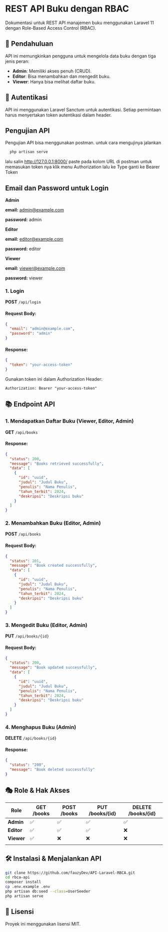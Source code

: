 # REST API Buku dengan RBAC

Dokumentasi untuk REST API manajemen buku menggunakan Laravel 11 dengan Role-Based Access Control (RBAC).

## 📌 Pendahuluan

API ini memungkinkan pengguna untuk mengelola data buku dengan tiga jenis peran:

- **Admin**: Memiliki akses penuh (CRUD).
- **Editor**: Bisa menambahkan dan mengedit buku.
- **Viewer**: Hanya bisa melihat daftar buku.

## 🔑 Autentikasi

API ini menggunakan Laravel Sanctum untuk autentikasi. Setiap permintaan harus menyertakan token autentikasi dalam header.

## Pengujian API
Pengujian API bisa menggunakan postman. 
untuk cara mengujinya jalankan

```sh 
  php artisan serve
```
lalu salin http://127.0.0.1:8000/
paste pada kolom URL di postman
untuk memasukan token nya klik menu Authorization lalu ke Type ganti ke Bearer Token

## Email dan Password untuk Login

**Admin**

**email:** admin@example.com

**password:** admin

**Editor**

**email:** editor@example.com

**password:** editor

**Viewer**

**email:** viewer@example.com

**password:** viewer

### 1. Login

**POST** `/api/login`

#### Request Body:
```json
{
  "email": "admin@example.com",
  "password": "admin"
}
```

#### Response:
```json
{
  "token": "your-access-token"
}
```

Gunakan token ini dalam Authorization Header:
```
Authorization: Bearer "your-access-token"
```

## 📚 Endpoint API

### 1. Mendapatkan Daftar Buku (Viewer, Editor, Admin)

**GET** `/api/books`

#### Response:
```json
{
  "status": 200,
  "message": "Books retrieved successfully",
  "data": [
    {
      "id": "uuid",
      "judul": "Judul Buku",
      "penulis": "Nama Penulis",
      "tahun_terbit": 2024,
      "deskripsi": "Deskripsi buku"
    }
  ]
}
```

### 2. Menambahkan Buku (Editor, Admin)

**POST** `/api/books`

#### Request Body:
```json
{
  "status": 201,
  "message": "Book created successfully",
  "data": [
    {
      "id": "uuid",
      "judul": "Judul Buku",
      "penulis": "Nama Penulis",
      "tahun_terbit": 2024,
      "deskripsi": "Deskripsi buku"
    }
  ]
}
```

### 3. Mengedit Buku (Editor, Admin)

**PUT** `/api/books/{id}`

#### Request Body:
```json
{
  "status": 200,
  "message": "Book updated successfully",
  "data": [
    {
      "id": "uuid",
      "judul": "Judul Buku",
      "penulis": "Nama Penulis",
      "tahun_terbit": 2024,
      "deskripsi": "Deskripsi buku"
    }
  ]
}
```

### 4. Menghapus Buku (Admin)

**DELETE** `/api/books/{id}`

#### Response:
```json
{
  "status": "200",
  "message": "Book deleted successfully"
}
```

## 🎭 Role & Hak Akses

| Role       | GET /books | POST /books | PUT /books/{id} | DELETE /books/{id} |
|------------|------------|-------------|-----------------|--------------------|
| **Admin**  |    ✅      |      ✅    |        ✅      |        ✅          |
| **Editor** |    ✅      |      ✅    |        ✅      |        ❌          |
| **Viewer** |    ✅      |      ❌    |        ❌      |        ❌          |
|            |            |             |                |                     |
## 🛠 Instalasi & Menjalankan API

```sh
git clone https://github.com/fauzyDev/API-Laravel-RBCA.git
cd rbca-api
composer install
cp .env.example .env
php artisan db:seed --class=UserSeeder
php artisan serve
```

## 📝 Lisensi

Proyek ini menggunakan lisensi MIT.

